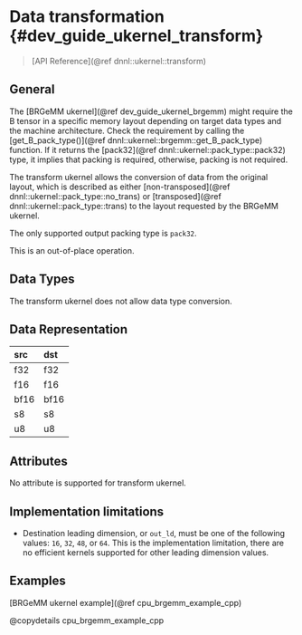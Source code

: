 Data transformation {#dev_guide_ukernel_transform}
=======================================

>
> [API Reference](@ref dnnl::ukernel::transform)
>

## General

The [BRGeMM ukernel](@ref dev_guide_ukernel_brgemm) might require the B tensor
in a specific memory layout depending on target data types and the machine
architecture. Check the requirement by calling the
[get_B_pack_type()](@ref dnnl::ukernel::brgemm::get_B_pack_type) function. If it
returns the [pack32](@ref dnnl::ukernel::pack_type::pack32) type, it implies
that packing is required, otherwise, packing is not required.

The transform ukernel allows the conversion of data from the original layout,
which is described as either
[non-transposed](@ref dnnl::ukernel::pack_type::no_trans) or
[transposed](@ref dnnl::ukernel::pack_type::trans) to the layout requested by
the BRGeMM ukernel.

The only supported output packing type is `pack32`.

This is an out-of-place operation.

## Data Types

The transform ukernel does not allow data type conversion.

## Data Representation

| src  | dst  |
|:-----|:-----|
| f32  | f32  |
| f16  | f16  |
| bf16 | bf16 |
| s8   | s8   |
| u8   | u8   |

## Attributes

No attribute is supported for transform ukernel.

## Implementation limitations

- Destination leading dimension, or `out_ld`, must be one of the following
  values: `16`, `32`, `48`, or `64`. This is the implementation limitation,
  there are no efficient kernels supported for other leading dimension values.

## Examples

[BRGeMM ukernel example](@ref cpu_brgemm_example_cpp)

@copydetails cpu_brgemm_example_cpp
